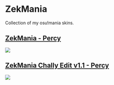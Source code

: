 # ZekMania
Collection of my osu!mania skins.  

  
## [ZekMania - Percy](https://drive.google.com/file/d/1PTKKUe1aAT3ncmkRBBoDFOosry9XS8JY/view?usp=sharing)
![](https://i.imgur.com/m8WXu1b.jpeg)

## [ZekMania Chally Edit v1.1 - Percy](https://drive.google.com/file/d/1IgO-__lWVOkxyog0naux5FE3Q5PL2NML/view?usp=sharing)
![](https://i.imgur.com/lZkC6n2.jpeg)
